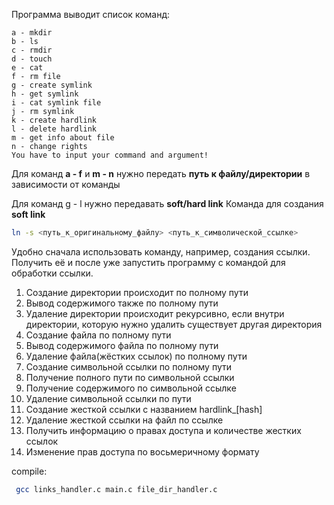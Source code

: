 Программа выводит список команд:
```text
a - mkdir
b - ls
c - rmdir
d - touch
e - cat
f - rm file
g - create symlink
h - get symlink
i - cat symlink file
j - rm symlink
k - create hardlink
l - delete hardlink
m - get info about file
n - change rights
You have to input your command and argument!
```
Для команд **a - f** и **m - n** нужно передать **путь к файлу/директории** в зависимости от команды

Для команд g - l нужно передавать **soft/hard link**
Команда для создания **soft link**

```bash
ln -s <путь_к_оригинальному_файлу> <путь_к_символической_ссылке>
```

Удобно сначала использовать команду, например, создания ссылки. Получить её и после уже запустить программу с командой для обработки ссылки.

1. Создание директории происходит по полному пути
2. Вывод содержимого также по полному пути
3. Удаление директории происходит рекурсивно, если внутри директории, которую нужно удалить существует другая директория
4. Создание файла по полному пути
5. Вывод содержимого файла по полному пути
6. Удаление файла(жёстких ссылок) по полному пути
7. Создание символьной ссылки по полному пути
8. Получение полного пути по символьной ссылки
9. Получение содержимого по символьной ссылке
10. Удаление символьной ссылки по пути
11. Создание жесткой ссылки с названием hardlink_[hash]
12. Удаление жесткой ссылки на файл по ссылке
13. Получить информацию о правах доступа и количестве жестких ссылок
14. Изменение прав доступа по восьмеричному формату

compile: 
```bash
 gcc links_handler.c main.c file_dir_handler.c
```